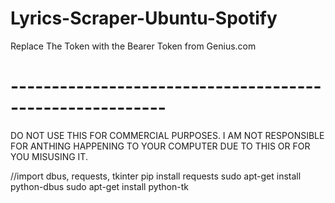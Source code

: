 # Lyrics-Scraper-Ubuntu-Spotify

Replace The Token with the Bearer Token from Genius.com

# ---------------------------------------------------------

DO NOT USE THIS FOR COMMERCIAL PURPOSES. I AM NOT RESPONSIBLE FOR ANTHING HAPPENING TO YOUR COMPUTER DUE TO THIS OR FOR YOU MISUSING IT.

//import dbus, requests, tkinter
pip install requests
sudo apt-get install python-dbus
sudo apt-get install python-tk
